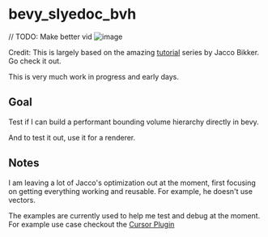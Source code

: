 # bevy_slyedoc_bvh

// TODO: Make better vid
![image](./docs/bvh_render.gif)

Credit: This is largely based on the amazing [tutorial](https://jacco.ompf2.com/2022/04/13/how-to-build-a-bvh-part-1-basics/) series by Jacco Bikker.  Go check it out.

This is very much work in progress and early days.

## Goal

Test if I can build a performant bounding volume hierarchy directly in bevy.

And to test it out, use it for a renderer.

## Notes

I am leaving a lot of Jacco's optimization out at the moment, first focusing on getting everything working and reusable.  For example, he doesn't use vectors.  

The examples are currently used to help me test and debug at the moment. For example use case checkout the [Cursor Plugin](./examples/helpers/cursor.rs)
